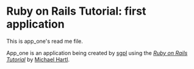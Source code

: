 # Ruby on Rails Tutorial: first application

This is app_one's read me file. 

App_one is an application being created by [sgpl](https://github.com/sgpl) using the [*Ruby on Rails Tutorial*](http://railstutorial.org/)
by [Michael Hartl](http://michaelhartl.com/).

